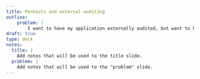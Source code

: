 ```yaml
---
title: Pentests and external auditing
outline:
    problem: |
        I want to have my application externally audited, but want to keep the production site isolated.
draft: true
type: deck
notes:
  title: |
    Add notes that will be used to the title slide.
  problem: |
    Add notes that will be used to the "problem" slide.
---
```


<div style="display:none">
  Disclaimer: Is this even remotely how things would work? This could also double as a customer demo/stakeholder feedback script
  Problem: I want to have my application externally audited, but want to keep the production site isolated
  Script
    Overlay: Penetration testers and auditors can be provided with an application environment isolated from production.
    Show: A new branch called “auditing-environment” being created from Master on the UI
    Overlay: A new branch created from Master provides an identical application environment isolated from your production environment.
    Show: Navigating to provided URL for new env
    Overlay: This includes all the features of your production environment, like automatic TLS certificates.
    <maybe some way to demonstrate that the environment is actually isolated?>
  Shows
    Better security
    Engage with external teams
    Pen testing/security
    Auditing
    Reproducible environments
</div>
